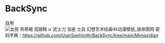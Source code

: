 # BackSync
自用
![女孩 吊带裙 高跟鞋 սʿ 武士刀 宝座 士兵 幻想艺术绘画4k动漫壁纸_彼岸图网](https://user-images.githubusercontent.com/103502087/162944170-126f7741-6690-4e7f-903f-30e0e8d78693.jpg)
密码字典：https://github.com/UserSephiroth/BackSync/tree/main/Mimazidian
